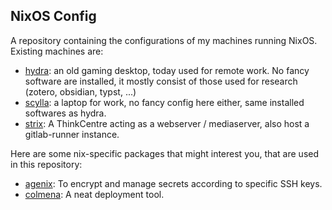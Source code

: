 ## NixOS Config

A repository containing the configurations of my machines running NixOS. Existing machines are: 
- [hydra](./machines/hydra/): an old gaming desktop, today used for remote work. No fancy software are installed, it mostly consist of those used for research (zotero, obsidian, typst, ...)  
- [scylla](./machines/scylla/): a laptop for work, no fancy config here either, same installed softwares as hydra.
- [strix](./machines/strix/): A ThinkCentre acting as a webserver / mediaserver, also host a gitlab-runner instance.

Here are some nix-specific packages that might interest you, that are used in this repository: 
- [agenix](https://github.com/ryantm/agenix): To encrypt and manage secrets according to specific SSH keys.
- [colmena](https://github.com/zhaofengli/colmena): A neat deployment tool.
